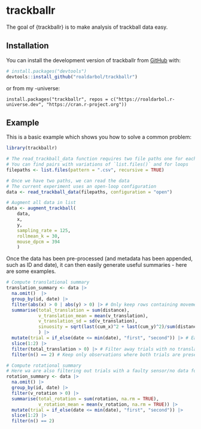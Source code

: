 # trackballr

The goal of {trackballr} is to make analysis of trackball data easy.

## Installation

You can install the development version of trackballr from [GitHub](https://github.com/) with:

``` r
# install.packages("devtools")
devtools::install_github("roaldarbol/trackballr")
```
or from my -universe:
```
install.packages("trackballr", repos = c("https://roaldarbol.r-universe.dev", "https://cran.r-project.org"))
```

## Example

This is a basic example which shows you how to solve a common problem:

``` r
library(trackballr)

# The read_trackball_data function requires two file paths one for each sensor
# You can find pairs with variations of `list.files()` and for loops
filepaths <- list.files(pattern = ".csv", recursive = TRUE)

# Once we have two paths, we can read the data
# The current experiment uses an open-loop configuration
data <- read_trackball_data(filepaths, configuration = "open")

# Augment all data in list
data <- augment_trackball(
    data, 
    x, 
    y, 
    sampling_rate = 125,
    rollmean_k = 30,
    mouse_dpcm = 394
    )
```


Once the data has been pre-processed (and metadata has been appended, such as ID and date), it can then easily generate useful summaries - here are some examples.
```r
# Compute translational summary
translation_summary <- data |> 
  na.omit()  |> 
  group_by(id, date) |> 
  filter(abs(x) > 0 | abs(y) > 0) |> # Only keep rows containing movement
  summarise(total_translation = sum(distance),
            v_translation_mean = mean(v_translation),
            v_translation_sd = sd(v_translation),
            sinuosity = sqrt(last(cum_x)^2 + last(cum_y)^2)/sum(distance)
            ) |> 
  mutate(trial = if_else(date <= min(date), "first", "second")) |> # Each animal has been on the trackball on two days - here we assign which day/trial
  slice(1:2) |> 
  filter(total_translation > 0) |> # Filter away trials with no translation
  filter(n() == 2) # Keep only observations where both trials are present

# Compute rotational summary
# Here wa are also filtering out trials with a faulty sensor/no data for one sensor
rotation_summary <- data |> 
  na.omit() |>
  group_by(id, date) |> 
  filter(v_rotation > 0) |>
  summarise(total_rotation = sum(rotation, na.rm = TRUE),
            v_rotation_mean = mean(v_rotation, na.rm = TRUE)) |>
  mutate(trial = if_else(date <= min(date), "first", "second")) |> 
  slice(1:2) |>
  filter(n() == 2)
```
